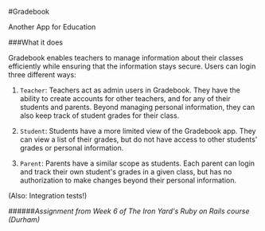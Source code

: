 #Gradebook

Another App for Education

###What it does

Gradebook enables teachers to manage information about their classes efficiently
while ensuring that the information stays secure.  Users can login three different ways:

1. `Teacher`: Teachers act as admin users in Gradebook.  They have the ability to
create accounts for other teachers, and for any of their students and parents. Beyond
managing personal information, they can also keep track of student grades for their
class.

2. `Student`: Students have a more limited view of the Gradebook app.  They can
view a list of their grades, but do not have access to other students' grades or
personal information.

3. `Parent`: Parents have a similar scope as students.  Each parent can login and
track their own student's grades in a given class, but has no authorization to
make changes beyond their personal information.


(Also: Integration tests!)

######*Assignment from Week 6 of The Iron Yard's Ruby on Rails course (Durham)*

